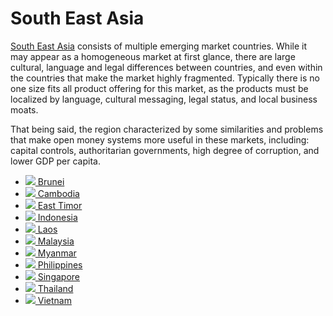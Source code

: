 # South East Asia

[South East Asia](https://en.wikipedia.org/wiki/Southeast_Asia) consists of multiple emerging market countries. While it may appear as a homogeneous market at first glance, there are large cultural, language and legal differences between countries, and even within the countries that make the market highly fragmented. Typically there is no one size fits all product offering for this market, as the products must be localized by language, cultural messaging, legal status, and local business moats.

That being said, the region characterized by some similarities and problems that make open money systems more useful in these markets, including: capital controls, authoritarian governments, high degree of corruption, and lower GDP per capita.

* [![](https://upload.wikimedia.org/wikipedia/commons/thumb/9/9c/Flag_of_Brunei.svg/23px-Flag_of_Brunei.svg.png) Brunei](brunei.md)
* [![](https://upload.wikimedia.org/wikipedia/commons/thumb/8/83/Flag_of_Cambodia.svg/23px-Flag_of_Cambodia.svg.png) Cambodia](cambodia.md)
* [![](https://upload.wikimedia.org/wikipedia/commons/thumb/2/26/Flag_of_East_Timor.svg/23px-Flag_of_East_Timor.svg.png) East Timor](east-timor.md)
* [![](https://upload.wikimedia.org/wikipedia/commons/thumb/9/9f/Flag_of_Indonesia.svg/23px-Flag_of_Indonesia.svg.png) Indonesia](indonesia.md)
* [![](https://upload.wikimedia.org/wikipedia/commons/thumb/5/56/Flag_of_Laos.svg/23px-Flag_of_Laos.svg.png) Laos](laos.md)
* [![](https://upload.wikimedia.org/wikipedia/commons/thumb/6/66/Flag_of_Malaysia.svg/23px-Flag_of_Malaysia.svg.png) Malaysia](malaysia.md)
* [![](https://upload.wikimedia.org/wikipedia/commons/thumb/8/8c/Flag_of_Myanmar.svg/23px-Flag_of_Myanmar.svg.png) Myanmar](myanmar.md)
* [![](https://upload.wikimedia.org/wikipedia/commons/thumb/9/99/Flag_of_the_Philippines.svg/23px-Flag_of_the_Philippines.svg.png) Philippines](philippines.md)
* [![](https://upload.wikimedia.org/wikipedia/commons/thumb/4/48/Flag_of_Singapore.svg/23px-Flag_of_Singapore.svg.png) Singapore](singapore.md)
* [![](https://upload.wikimedia.org/wikipedia/commons/thumb/a/a9/Flag_of_Thailand.svg/23px-Flag_of_Thailand.svg.png) Thailand](thailand.md)
* [![](https://upload.wikimedia.org/wikipedia/commons/thumb/2/21/Flag_of_Vietnam.svg/23px-Flag_of_Vietnam.svg.png) Vietnam](vietnam.md)

